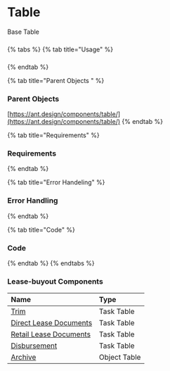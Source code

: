 # Table

Base Table

### 



{% tabs %}
{% tab title="Usage" %}
### 
{% endtab %}

{% tab title="Parent Objects " %}
### Parent Objects

[https://ant.design/components/table/](https://ant.design/components/table/)
{% endtab %}

{% tab title="Requirements" %}
### Requirements
{% endtab %}

{% tab title="Error Handeling" %}
### Error Handling
{% endtab %}

{% tab title="Code" %}
### Code
{% endtab %}
{% endtabs %}

### Lease-buyout Components

| Name | Type |
| :--- | :--- |
| [Trim](task-table/trim.md) | Task Table |
| [Direct Lease Documents](task-table/direct-lease-documents.md) | Task Table |
| [Retail Lease Documents](task-table/retail-lease-documents.md) | Task Table |
| [Disbursement](task-table/disbursement.md) | Task Table |
| [Archive](object-table/archive.md) | Object Table |



